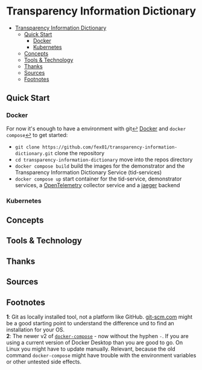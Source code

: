 # Transparency Information Dictionary

- [Transparency Information Dictionary](#transparency-information-dictionary)
  - [Quick Start](#quick-start)
    - [Docker](#docker)
    - [Kubernetes](#kubernetes)
  - [Concepts](#concepts)
  - [Tools & Technology](#tools--technology)
  - [Thanks](#thanks)
  - [Sources](#sources)
  - [Footnotes](#footnotes)

## Quick Start

### Docker

For now it's enough to have a environment with git[↩](#a1) [Docker](https://www.docker.com) and `docker compose`[↩](#a2) to get started:

- `git clone https://github.com/fex01/transparency-information-dictionary.git` clone the repository
- `cd transparency-information-dictionary` move into the repos directory
- `docker compose build` build the images for the demonstrator and the Transparency Information Dictionary Service (tid-services)
- `docker compose up` start container for the tid-service, demonstrator services, a [OpenTelemetry](https://opentelemetry.io) collector service and a [jaeger](https://www.jaegertracing.io) backend

### Kubernetes

## Concepts

## Tools & Technology

## Thanks

## Sources

## Footnotes

<b id="f1">1</b>: Git as locally installed tool, not a platform like GitHub. [git-scm.com](https://git-scm.com) might be a good starting point to understand the difference und to find an installation for your OS.  
<b id="f1">2</b>: The newer v2 of [`docker-compose`](https://docs.docker.com/compose/) - now without the hyphen `-`. If you are using a current version of Docker Desktop than you are good to go. On Linux you might have to update manually. Relevant, because the old command `docker-compose` might have trouble with the environment variables or other untested side effects.
